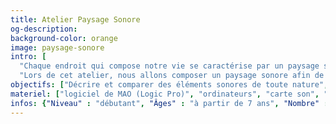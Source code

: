 ```yaml
---
title: Atelier Paysage Sonore
og-description:
background-color: orange
image: paysage-sonore
intro: [
  "Chaque endroit qui compose notre vie se caractérise par un paysage sonore particulier, résultant de la mise en interaction de tous les sons disponibles dans l’environnement. Musée, forêt tropicale ou bien la rue devant chez soi, chaque endroit possède son propre monde sonore.",
  "Lors de cet atelier, nous allons composer un paysage sonore afin de donner vie  à un texte, une vidéo ou une image, à l’aide d’instruments acoustiques, d’appeaux, de percussions, d’instruments électroniques, de pédales d’effets et de synthétiseurs, mais aussi de nos propres corps.", "L’objectif final sera de constituer un “orchestre” ensemble un afin de pouvoir restituer la création sous forme de spectacle."]
objectifs: ["Décrire et comparer des éléments sonores de toute nature", "Comparer des musiques et identifier des ressemblances et des différences", "Décrire et comparer des éléments sonores; repérer, y compris dans la nature, des sons et des suites musicales", "Identifier des éléments communs et contrastés", "Repérer une organisation simple : récurrence d’une mélodie, d’un motif rythmique, d’un thème, etc.", "Comparer des musiques et identifier des ressemblances et des différences", "Lexique élémentaire pour décrire la musique : timbre, hauteur, formes simples, intensité, tempo.  Quelques grandes œuvres du patrimoine. Repères simples dans l’espace et le temps", "Imaginer des représentations graphiques ou corporelles de la musique", "Inventer une organisation simple à partir de différents éléments sonores", "Exprimer ses émotions, ses sentiments et ses préférences", "Écouter et respecter l’avis des autres et l’expression de leur sensibilité", "Respecter les règles et les exigences d’une production musicale collective. Vocabulaire adapté à l’expression de son avis. Conditions d’un travail collectif : concentration, écoute, respect, etc.  Règles et contraintes du travail collectif"]
materiel: ["logiciel de MAO (Logic Pro)", "ordinateurs", "carte son", "micros Piezo", "pédales d’effets", "vidéo-projecteur", "écran", "enceintes", "percussions", "synthétiseurs"]
infos: {"Niveau" : "débutant", "Âges" : "à partir de 7 ans", "Nombre" : "à définir avec la structure", "Durée" : "à définir avec la structure"}
---
```

